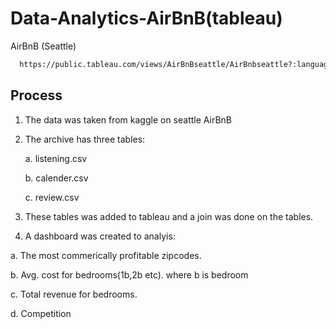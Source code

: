 
# Data-Analytics-AirBnB(tableau)
AirBnB (Seattle)

```bash
  https://public.tableau.com/views/AirBnBseattle/AirBnbseattle?:language=en-US&publish=yes&:display_count=n&:origin=viz_share_link
```


## Process

1. The data was taken from kaggle on seattle AirBnB 
2. The archive has three tables:

    a. listening.csv

    b. calender.csv

    c. review.csv
3. These tables was added to tableau and a join was done on the  tables.
4. A dashboard was created to analyis:

  a. The most commerically profitable zipcodes.

  b. Avg. cost for bedrooms(1b,2b etc). where b is bedroom

  c. Total revenue for bedrooms.
  
  d. Competition 

